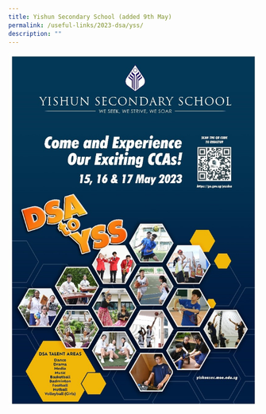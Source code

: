 ```yaml
---
title: Yishun Secondary School (added 9th May)
permalink: /useful-links/2023-dsa/yss/
description: ""
---
```

![](/images/yisunsecsch.jpg)